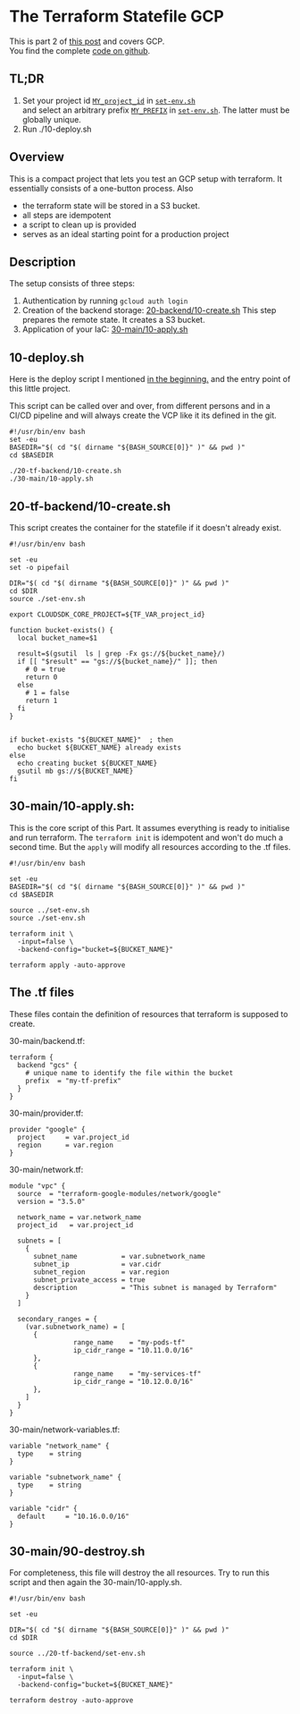 
# The Terraform Statefile GCP

This is part 2 of 
[this post](/terraform-statefile) and covers GCP.  
You find the complete [code on github](https://github.com/ludwigprager/gcp-terraform-base).


## TL;DR
1. Set your project id
[`MY_project_id`](https://github.com/ludwigprager/gcp-terraform-base/blob/main/set-env.sh#L7)
in
[`set-env.sh`](https://github.com/ludwigprager/gcp-terraform-base/blob/main/set-env.sh)  
and select an arbitrary prefix 
[`MY_PREFIX`](https://github.com/ludwigprager/gcp-terraform-base/blob/main/set-env.sh#L15)
in
[`set-env.sh`](https://github.com/ludwigprager/gcp-terraform-base/blob/main/20-tf-backend/set-env.sh).
The latter must be globally unique.
2. Run
        ./10-deploy.sh

## Overview
This is a compact project that lets you test an GCP setup with terraform.
It essentially consists of a one-button process.
Also
- the terraform state will be stored in a S3 bucket.
- all steps are idempotent
- a script to clean up is provided
- serves as an ideal starting point for a production project

## Description
The setup consists of three steps:
1. Authentication by running `gcloud auth login`
2. Creation of the backend storage: [20-backend/10-create.sh](https://github.com/ludwigprager/gcp-terraform-base/blob/main/20-tf-backend/10-create.sh)
  This step prepares the remote state. It creates a S3 bucket.
3. Application of your IaC: [30-main/10-apply.sh](https://github.com/ludwigprager/gcp-terraform-base/blob/main/30-main/10-apply.sh)



## 10-deploy.sh
Here is the deploy script I mentioned [in the beginning.](/terraform-statefile)
and the entry point of this little project.

<!--
You pass it a key file to authenticate against GCP.
-->

This script can be called over and over, from different persons and
in a CI/CD pipeline and will always create the VCP like it its defined in the git.  
```
#!/usr/bin/env bash
set -eu
BASEDIR="$( cd "$( dirname "${BASH_SOURCE[0]}" )" && pwd )"
cd $BASEDIR

./20-tf-backend/10-create.sh
./30-main/10-apply.sh
```



<!--
## 20-tf-backend/set-env.sh 
Next, a file that holds settings and variables.  
`BUCKET_NAME` needs to be worldwide unique. Hence, choose `MY_PREFIX`
accordingly.  
`TF_VAR_project_id` must contain the name of your GCP project.
`TF_VAR_network_name` and `TF_VAR_subnetwork_name` are arbitrary strings.

```
#!/usr/bin/env bash

MY_PREFIX=gtb-20211221-lp
export BUCKET_NAME="${MY_PREFIX}-bucket"
export TF_VAR_project_id="celp-test-335521"
export TF_VAR_network_name="celp-network-01"
export TF_VAR_subnetwork_name="celp-subnetwork"
```
-->

## 20-tf-backend/10-create.sh 
This script creates the container for the statefile if it doesn't already exist.
```
#!/usr/bin/env bash

set -eu
set -o pipefail

DIR="$( cd "$( dirname "${BASH_SOURCE[0]}" )" && pwd )"
cd $DIR
source ./set-env.sh

export CLOUDSDK_CORE_PROJECT=${TF_VAR_project_id}

function bucket-exists() {
  local bucket_name=$1

  result=$(gsutil  ls | grep -Fx gs://${bucket_name}/)
  if [[ "$result" == "gs://${bucket_name}/" ]]; then
    # 0 = true
    return 0 
  else
    # 1 = false
    return 1
  fi
}


if bucket-exists "${BUCKET_NAME}"  ; then 
  echo bucket ${BUCKET_NAME} already exists
else
  echo creating bucket ${BUCKET_NAME}
  gsutil mb gs://${BUCKET_NAME}
fi
```

## 30-main/10-apply.sh:
This is the core script of this Part.
It assumes everything is ready to initialise and run terraform.
The `terraform init` is idempotent and won't do much a second time.
But the `apply` will modify all resources according to the .tf files.
```
#!/usr/bin/env bash

set -eu
BASEDIR="$( cd "$( dirname "${BASH_SOURCE[0]}" )" && pwd )"
cd $BASEDIR

source ../set-env.sh
source ./set-env.sh

terraform init \
  -input=false \
  -backend-config="bucket=${BUCKET_NAME}"

terraform apply -auto-approve
```


## The .tf files
These files contain the definition of resources that terraform is supposed to create.  

30-main/backend.tf:
```
terraform {
  backend "gcs" {
    # unique name to identify the file within the bucket
    prefix  = "my-tf-prefix"
  }
}
```

30-main/provider.tf:
```
provider "google" {
  project     = var.project_id
  region      = var.region
}
```

30-main/network.tf:
```
module "vpc" {
  source  = "terraform-google-modules/network/google"
  version = "3.5.0"

  network_name = var.network_name
  project_id   = var.project_id

  subnets = [
    {
      subnet_name           = var.subnetwork_name
      subnet_ip             = var.cidr
      subnet_region         = var.region
      subnet_private_access = true
      description           = "This subnet is managed by Terraform"
    }
  ]

  secondary_ranges = {
    (var.subnetwork_name) = [
      {
                range_name    = "my-pods-tf"
                ip_cidr_range = "10.11.0.0/16"
      },
      {
                range_name    = "my-services-tf"
                ip_cidr_range = "10.12.0.0/16"
      },
    ]
  }
}
```
30-main/network-variables.tf:
```
variable "network_name" {
  type    = string
}

variable "subnetwork_name" {
  type    = string
}

variable "cidr" {
  default     = "10.16.0.0/16"
}
```

## 30-main/90-destroy.sh 
For completeness, this file will destroy the all resources. Try to run this script
and then again the 30-main/10-apply.sh.
```
#!/usr/bin/env bash

set -eu

DIR="$( cd "$( dirname "${BASH_SOURCE[0]}" )" && pwd )"
cd $DIR

source ../20-tf-backend/set-env.sh

terraform init \
  -input=false \
  -backend-config="bucket=${BUCKET_NAME}"

terraform destroy -auto-approve
```

<!--
## File Tree
This is the file tree for the whole scenario.
```
├── 10-deploy.sh
├── 20-tf-backend
│   ├── 10-create.sh
│   └── set-env.sh
├── 30-main
│   ├── 10-apply.sh
│   ├── 90-destroy.sh
│   ├── backend.tf
│   ├── network.tf
│   ├── network-variables.tf
│   ├── provider.tf
├── 90-teardown.sh
└── set-env.sh
```
-->


